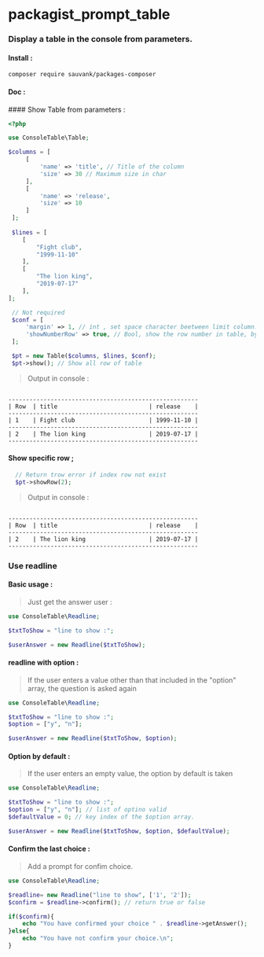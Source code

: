 # packagist_prompt_table

### Display a table in the console from parameters.
   
#### Install : 
`composer require sauvank/packages-composer`

#### Doc :

#### Show Table from parameters :

```PHP
<?php

use ConsoleTable\Table;

$columns = [
     [
         'name' => 'title', // Title of the column
         'size' => 30 // Maximum size in char
     ],
     [
         'name' => 'release',
         'size' => 10
     ]
 ];
 
 $lines = [
    [
        "Fight club",
        "1999-11-10"
    ],  
    [
        "The lion king",
        "2019-07-17"
    ],
];

 // Not required
 $conf = [
     'margin' => 1, // int , set space character beetween limit column. Default : 1
     'showNumberRow' => true, // Bool, show the row number in table, by default : true
 ];

 $pt = new Table($columns, $lines, $conf);
 $pt->show(); // Show all row of table

```
> Output in console :
````

------------------------------------------------------
| Row  | title                          | release    |
------------------------------------------------------
| 1    | Fight club                     | 1999-11-10 |
------------------------------------------------------
| 2    | The lion king                  | 2019-07-17 |
------------------------------------------------------

````

#### Show specific row ;

```PHP
  // Return trow error if index row not exist
  $pt->showRow(2);
```


> Output in console :
````

------------------------------------------------------
| Row  | title                          | release    |
------------------------------------------------------
| 2    | The lion king                  | 2019-07-17 |
------------------------------------------------------

````

### Use readline

#### Basic usage :

> Just get the answer user :

```PHP
use ConsoleTable\Readline;

$txtToShow = "line to show :";

$userAnswer = new Readline($txtToShow);

```



#### readline with option : 

> If the user enters a value other than that included in the "option" array, the question is asked again

```PHP
use ConsoleTable\Readline;

$txtToShow = "line to show :";
$option = ["y", "n"];

$userAnswer = new Readline($txtToShow, $option);

```

#### Option by default :
> If the user enters an empty value, the option by default is taken

```PHP
use ConsoleTable\Readline;

$txtToShow = "line to show :";
$option = ["y", "n"]; // list of optino valid
$defaultValue = 0; // key index of the $option array.

$userAnswer = new Readline($txtToShow, $option, $defaultValue);

```

#### Confirm the last choice :
> Add a prompt for confim choice.

```PHP
use ConsoleTable\Readline;

$readline= new Readline("line to show", ['1', '2']);
$confirm = $readline->confirm(); // return true or false

if($confirm){
    echo "You have confirmed your choice " . $readline->getAnswer();
}else{
    echo "You have not confirm your choice.\n";
}

```
